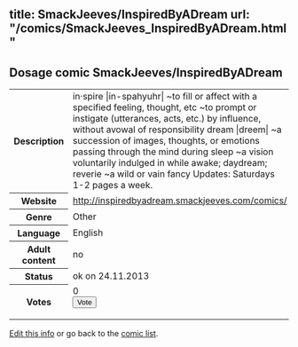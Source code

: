 title: SmackJeeves/InspiredByADream
url: "/comics/SmackJeeves_InspiredByADream.html"
---
Dosage comic SmackJeeves/InspiredByADream
-----------------------------------------

<p id="msg"></p>
<script type="text/javascript">
if (window.location.search === '?edit_info_mail=sent_ok') {
  var elem = document.getElementById("msg");
  elem.innerHTML = 'Edited information sucessfully sent for review, which is usually done daily. Thanks!';
  elem.className = 'ok';
}
</script>
<table class="comicinfo">
<tr>
<th>Description</th><td>in·spire |in-spahyuhr| ~to fill or affect with a specified feeling, thought, etc ~to prompt or instigate (utterances, acts, etc.) by influence, without avowal of responsibility dream |dreem| ~a succession of images, thoughts, or emotions passing through the mind during sleep ~a vision voluntarily indulged in while awake; daydream; reverie ~a wild or vain fancy Updates: Saturdays 1-2 pages a week.</td>
</tr>
<tr>
<th>Website</th><td><a href="http://inspiredbyadream.smackjeeves.com/comics/">http://inspiredbyadream.smackjeeves.com/comics/</a></td>
</tr>
<tr>
<th>Genre</th><td>Other</td>
</tr>
<tr>
<th>Language</th><td>English</td>
</tr>
<tr>
<th>Adult content</th><td>no</td>
</tr>
<tr>
<th>Status</th><td>ok on 24.11.2013</td>
</tr>
<tr>
<th>Votes</th><td>0
<form action="http://gaecounter.appspot.com/count/" method="POST">
<input name="name" type="hidden" value="SmackJeeves_InspiredByADream"/>
<input name="uid" type="hidden" id="voteuid" value=""/>
<input type="submit" value="Vote"/>
</form>
</td>
</tr>
</table>
<script type="text/javascript">
var ua = navigator.userAgent;
document.getElementById("voteuid").value = ua.replace(/[^a-zA-Z0-9\._:]/g , "_");;
</script>

[Edit this info](SmackJeeves_InspiredByADream_edit.html) or go back to the [comic list](../comic-index.html).

